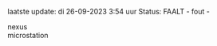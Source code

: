 laatste update: 
di 26-09-2023  3:54   uur 
Status: FAALT - fout - 
<div class="service R">nexus</div><div class="service Y">microstation</div>